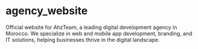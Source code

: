 # agency_website
Official website for AhzTeam, a leading digital development agency in Morocco. We specialize in web and mobile app development, branding, and IT solutions, helping businesses thrive in the digital landscape.
